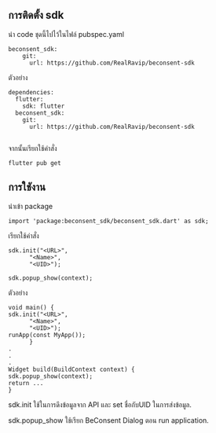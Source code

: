 <!-- 
This README describes the package. If you publish this package to pub.dev,
this README's contents appear on the landing page for your package.

For information about how to write a good package README, see the guide for
[writing package pages](https://dart.dev/guides/libraries/writing-package-pages). 

For general information about developing packages, see the Dart guide for
[creating packages](https://dart.dev/guides/libraries/create-library-packages)
and the Flutter guide for
[developing packages and plugins](https://flutter.dev/developing-packages). 
-->

## การติดตั้ง sdk 

นำ code ชุดนี้ไปไว้ในไฟล์ pubspec.yaml

```
beconsent_sdk:
    git:
      url: https://github.com/RealRavip/beconsent-sdk
```
ตัวอย่าง

```
dependencies:
  flutter:
    sdk: flutter
  beconsent_sdk:
    git:
      url: https://github.com/RealRavip/beconsent-sdk
      
```

จากนั้นเรียกใช้คำสั่ง

```
flutter pub get
```
## การใชังาน

นำเข้า package
```
import 'package:beconsent_sdk/beconsent_sdk.dart' as sdk;
```

เรียกใช้คำสั่ง
```
sdk.init("<URL>",
      "<Name>",
      "<UID>");
      
sdk.popup_show(context);
```

ตัวอย่าง
```
void main() {
sdk.init("<URL>",
      "<Name>",
      "<UID>");
runApp(const MyApp());
      }
.
.
.
Widget build(BuildContext context) {      
sdk.popup_show(context);
return ...
}
```

sdk.init ใช้ในการดึงข้อมูลจาก API และ set ชื่อกับUID ในการส่งข้อมูล.

sdk.popup_show ใช้เรียก BeConsent Dialog ตอน run application.
